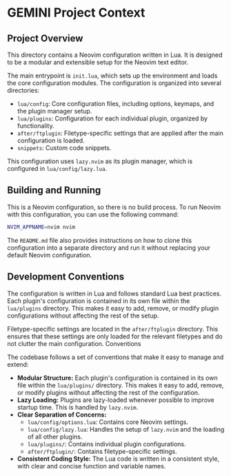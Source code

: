# GEMINI Project Context

## Project Overview

This directory contains a Neovim configuration written in Lua. It is designed to be a modular and extensible setup for the Neovim text editor.

The main entrypoint is `init.lua`, which sets up the environment and loads the core configuration modules. The configuration is organized into several directories:

-   `lua/config`: Core configuration files, including options, keymaps, and the plugin manager setup.
-   `lua/plugins`: Configuration for each individual plugin, organized by functionality.
-   `after/ftplugin`: Filetype-specific settings that are applied after the main configuration is loaded.
-   `snippets`: Custom code snippets.

This configuration uses `lazy.nvim` as its plugin manager, which is configured in `lua/config/lazy.lua`.

## Building and Running

This is a Neovim configuration, so there is no build process. To run Neovim with this configuration, you can use the following command:

```sh
NVIM_APPNAME=nvim nvim
```

The `README.md` file also provides instructions on how to clone this configuration into a separate directory and run it without replacing your default Neovim configuration.

## Development Conventions

The configuration is written in Lua and follows standard Lua best practices. Each plugin's configuration is contained in its own file within the `lua/plugins` directory. This makes it easy to add, remove, or modify plugin configurations without affecting the rest of the setup.

Filetype-specific settings are located in the `after/ftplugin` directory. This ensures that these settings are only loaded for the relevant filetypes and do not clutter the main configuration.
Conventions

The codebase follows a set of conventions that make it easy to manage and extend:

*   **Modular Structure:** Each plugin's configuration is contained in its own file within the `lua/plugins/` directory. This makes it easy to add, remove, or modify plugins without affecting the rest of the configuration.
*   **Lazy Loading:** Plugins are lazy-loaded whenever possible to improve startup time. This is handled by `lazy.nvim`.
*   **Clear Separation of Concerns:**
    *   `lua/config/options.lua`: Contains core Neovim settings.
    *   `lua/config/lazy.lua`: Handles the setup of `lazy.nvim` and the loading of all other plugins.
    *   `lua/plugins/`: Contains individual plugin configurations.
    *   `after/ftplugin/`: Contains filetype-specific settings.
*   **Consistent Coding Style:** The Lua code is written in a consistent style, with clear and concise function and variable names.
